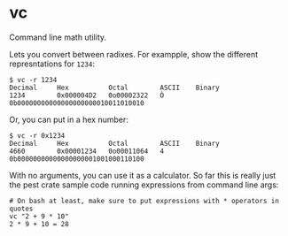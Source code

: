 # vc
Command line math utility.  

Lets you convert between radixes.  For exampple, show the different represntations for `1234`:

```
$ vc -r 1234
Decimal     Hex          Octal        ASCII    Binary
1234        0x000004D2   0o00002322   Ò        0b00000000000000000000010011010010
```

Or, you can put in a hex number:

```
$ vc -r 0x1234
Decimal     Hex          Octal        ASCII    Binary
4660        0x00001234   0o00011064   4        0b00000000000000000001001000110100
```

With no arguments, you can use it as a calculator.  So far this is really just the pest crate sample code running expressions from command line args:

```
# On bash at least, make sure to put expressions with * operators in quotes
vc "2 + 9 * 10"
2 * 9 + 10 = 28
```
